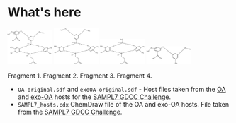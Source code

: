 # What's here

<img src="./images/OA-fragment-1.png" width=20% height=20%> <img src="./images/OA-fragment-2.png" width=20% height=20%> <img src="./images/OA-fragment-3.png" width=20% height=20%> <img src="./images/OA-fragment-4.png" width=20% height=20%>

Fragment 1.            Fragment 2.            Fragment 3.            Fragment 4.


- `OA-original.sdf` and `exoOA-original.sdf` - Host files taken from the [OA](https://github.com/samplchallenges/SAMPL7/blob/master/host_guest/GDCC_and_guests/host_files/OA.sdf) and [exo-OA](https://github.com/samplchallenges/SAMPL7/blob/master/host_guest/GDCC_and_guests/host_files/exoOA.sdf) hosts for the [SAMPL7 GDCC Challenge](https://github.com/samplchallenges/SAMPL7/tree/master/host_guest/GDCC_and_guests/host_files).
- `SAMPL7_hosts.cdx` ChemDraw file of the OA and exo-OA hosts. File taken from the [SAMPL7 GDCC Challenge](https://github.com/samplchallenges/SAMPL7/tree/master/host_guest/GDCC_and_guests/host_files).
